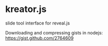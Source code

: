 kreator.js
==========

slide tool interface for reveal.js

Downloading and compressing gists in nodejs: https://gist.github.com/2764609